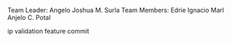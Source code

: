 Team Leader:
  Angelo Joshua M. Surla
Team Members:
  Edrie Ignacio
  Marl Anjelo C. Potal

ip validation feature commit
